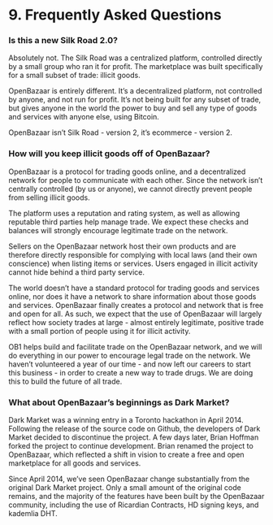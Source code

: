# 9. Frequently Asked Questions

### Is this a new Silk Road 2.0?

Absolutely not. The Silk Road was a centralized platform, controlled directly by a small group who ran it for profit. The marketplace was built specifically for a small subset of trade: illicit goods. 

OpenBazaar is entirely different. It’s a decentralized platform, not controlled by anyone, and not run for profit. It’s not being built for any subset of trade, but gives anyone in the world the power to buy and sell any type of goods and services with anyone else, using Bitcoin.

OpenBazaar isn’t Silk Road - version 2, it’s ecommerce - version 2.

### How will you keep illicit goods off of OpenBazaar?

OpenBazaar is a protocol for trading goods online, and a decentralized network for people to communicate with each other. Since the network isn’t centrally controlled (by us or anyone), we cannot directly prevent people from selling illicit goods.

The platform uses a reputation and rating system, as well as allowing reputable third parties help manage trade. We expect these checks and balances will strongly encourage legitimate trade on the network.

Sellers on the OpenBazaar network host their own products and are therefore directly responsible for complying with local laws (and their own conscience) when listing items or services. Users engaged in illicit activity cannot hide behind a third party service.

The world doesn’t have a standard protocol for trading goods and services online, nor does it have a network to share information about those goods and services. OpenBazaar finally creates a protocol and network that is free and open for all. As such, we expect that the use of OpenBazaar will largely reflect how society trades at large - almost entirely legitimate, positive trade with a small portion of people using it for illicit activity.

OB1 helps build and facilitate trade on the OpenBazaar network, and we will do everything in our power to encourage legal trade on the network. We haven’t volunteered a year of our time - and now left our careers to start this business - in order to create a new way to trade drugs. We are doing this to build the future of all trade.

### What about OpenBazaar’s beginnings as Dark Market?

Dark Market was a winning entry in a Toronto hackathon in April 2014. Following the release of the source code on Github, the developers of Dark Market decided to discontinue the project. A few days later, Brian Hoffman forked the project to continue development. Brian renamed the project to OpenBazaar, which reflected a shift in vision to create a free and open marketplace for all goods and services.

Since April 2014, we’ve seen OpenBazaar change substantially from the original Dark Market project. Only a small amount of the original code remains, and the majority of the features have been built by the OpenBazaar community, including the use of Ricardian Contracts, HD signing keys, and kademlia DHT.
